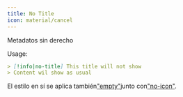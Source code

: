 ```yaml
---
title: No Title
icon: material/cancel
---
```


Metadatos sin derecho

Usage:

```md
> [!info|no-title] This title will not show
> Content wil show as usual
```

El estilo en sí se aplica también["empty"](。/combined-styling/page-1.md)junto con["no-icon"](。/icon-styling/page-1.md).